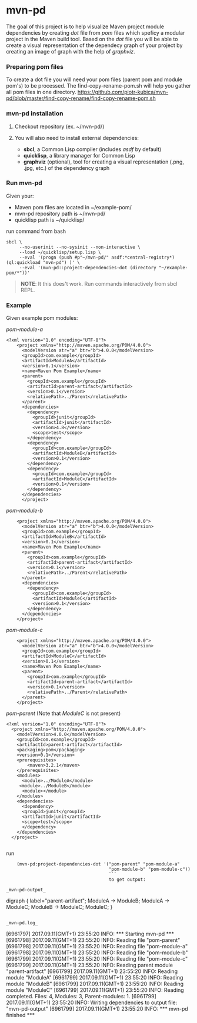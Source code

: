# mvn-pd

The goal of this project is to help visualize Maven project module dependencies by creating _dot_ file from _pom_ files which speficy a modular project in the Maven build tool. Based on the _dot_ file you will be able to create a visual representation of the dependecy graph of your project by creating an image of graph with the help of _graphviz_.

### Preparing pom files

To create a dot file you will need your pom files (parent pom and module pom's) to be processed.
The find-copy-rename-pom.sh will help you gather all pom files in one directory.
https://github.com/piotr-kubica/mvn-pd/blob/master/find-copy-rename/find-copy-rename-pom.sh

### mvn-pd installation

1. Checkout repository (ex. ~/mvn-pd/)

2. You will also need to install external dependencies:
    * **sbcl**, a Common Lisp compiler (includes _asdf_ by default)
    * **quicklisp**, a library manager for Common Lisp
    * **graphviz** (optional), tool for creating a visual representation (.png, .jpg, etc.) of the dependency graph

### Run mvn-pd

Given your:
- Maven pom files are located in ~/example-pom/ 
- mvn-pd repository path is ~/mvn-pd/
- quicklisp path is ~/quicklisp/

run command from bash

```
sbcl \
     --no-userinit --no-sysinit --non-interactive \
     --load ~/quicklisp/setup.lisp \
     --eval '(progn (push #p"~/mvn-pd/" asdf:*central-registry*) (ql:quickload "mvn-pd") )' \
     --eval '(mvn-pd::project-dependencies-dot (directory "~/example-pom/*"))'
```
> **NOTE**: It this does't work. Run commands interactively from sbcl REPL.

### Example

Given example pom modules: 

_pom-module-a_
```
<?xml version="1.0" encoding="UTF-8"?>
    <project xmlns="http://maven.apache.org/POM/4.0.0">
      <modelVersion atr="a" btr="b">4.0.0</modelVersion>
      <groupId>com.example</groupId>
      <artifactId>ModuleA</artifactId>
      <version>0.1</version>
      <name>Maven Pom Example</name>
      <parent>
        <groupId>com.example</groupId>
        <artifactId>parent-artifact</artifactId>
        <version>0.1</version>
        <relativePath>../Parent</relativePath> 
      </parent>
      <dependencies>
        <dependency>
          <groupId>junit</groupId>
          <artifactId>junit</artifactId>
          <version>4.8</version>
          <scope>test</scope>
        </dependency>
        <dependency>
          <groupId>com.example</groupId>
          <artifactId>ModuleB</artifactId>
          <version>0.1</version>
        </dependency>
        <dependency>
          <groupId>com.example</groupId>
          <artifactId>ModuleC</artifactId>
          <version>0.1</version>
        </dependency>
      </dependencies>
      </project>
```

_pom-module-b_
```<?xml version="1.0" encoding="UTF-8"?>
    <project xmlns="http://maven.apache.org/POM/4.0.0">
      <modelVersion atr="a" btr="b">4.0.0</modelVersion>
      <groupId>com.example</groupId>
      <artifactId>ModuleB</artifactId>
      <version>0.1</version>
      <name>Maven Pom Example</name>
      <parent>
        <groupId>com.example</groupId>
        <artifactId>parent-artifact</artifactId>
        <version>0.1</version>
        <relativePath>../Parent</relativePath> 
      </parent>
      <dependencies>
        <dependency>
          <groupId>com.example</groupId>
          <artifactId>ModuleC</artifactId>
          <version>0.1</version>
        </dependency>
      </dependencies>
    </project>

```


_pom-module-c_
```<?xml version="1.0" encoding="UTF-8"?>
    <project xmlns="http://maven.apache.org/POM/4.0.0">
      <modelVersion atr="a" btr="b">4.0.0</modelVersion>
      <groupId>com.example</groupId>
      <artifactId>ModuleC</artifactId>
      <version>0.1</version>
      <name>Maven Pom Example</name>
      <parent>
        <groupId>com.example</groupId>
        <artifactId>parent-artifact</artifactId>
        <version>0.1</version>
        <relativePath>../Parent</relativePath> 
      </parent>
    </project>

```


_pom-parent_
(Note that _ModuleC_ is not present)
```
<?xml version="1.0" encoding="UTF-8"?>
  <project xmlns="http://maven.apache.org/POM/4.0.0">
	<modelVersion>4.0.0</modelVersion>
	<groupId>com.example</groupId>
	<artifactId>parent-artifact</artifactId>
	<packaging>pom</packaging>
	<version>0.1</version>
	<prerequisites>
		<maven>3.2.1</maven>
	</prerequisites>
	<modules>
	  <module>../ModuleA</module>
     <module>../ModuleB</module>
	  <module></module>
	</modules>
	<dependencies>
	  <dependency>
	  <groupId>junit</groupId>
	  <artifactId>junit</artifactId>
	  <scope>test</scope>
	  </dependency>
	</dependencies>
  </project>
     
```

run
```
    (mvn-pd:project-dependencies-dot '("pom-parent" "pom-module-a"
                                       "pom-module-b" "pom-module-c"))
                                       ```
                                       to get output:

_mvn-pd-output_
```
digraph { 
     label="parent-artifact";
     ModuleA -> ModuleB;
     ModuleA -> ModuleC;
     ModuleB -> ModuleC;
     ModuleC;
}
```

_mvn-pd.log_
```
[6961797] 2017.09.11(GMT+1) 23:55:20  INFO:  *** Starting mvn-pd ***
[6961798] 2017.09.11(GMT+1) 23:55:20  INFO:  Reading file "pom-parent" 
[6961798] 2017.09.11(GMT+1) 23:55:20  INFO:  Reading file "pom-module-a" 
[6961798] 2017.09.11(GMT+1) 23:55:20  INFO:  Reading file "pom-module-b" 
[6961799] 2017.09.11(GMT+1) 23:55:20  INFO:  Reading file "pom-module-c" 
[6961799] 2017.09.11(GMT+1) 23:55:20  INFO:  Reading parent module "parent-artifact" 
[6961799] 2017.09.11(GMT+1) 23:55:20  INFO:  Reading module "ModuleA" 
[6961799] 2017.09.11(GMT+1) 23:55:20  INFO:  Reading module "ModuleB" 
[6961799] 2017.09.11(GMT+1) 23:55:20  INFO:  Reading module "ModuleC" 
[6961799] 2017.09.11(GMT+1) 23:55:20  INFO:  Reading completed. Files: 4, Modules: 3, Parent-modules: 1. 
[6961799] 2017.09.11(GMT+1) 23:55:20  INFO:  Writing dependencies to output file: "mvn-pd-output"
[6961799] 2017.09.11(GMT+1) 23:55:20  INFO:  *** mvn-pd finished ***
```
